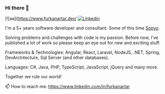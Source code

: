 ### Hi there 👋
[![aa](https://www.furkanartar.dev/
[![Linkedin](https://img.shields.io/badge/-LinkedIn-blue?style=flat&logo=Linkedin&logoColor=white)](https://www.linkedin.com/in/furkanartar/)

I'm a 5+ years software developer and consultant. Some of this time [Sopyo](https://www.sopyo.com/).

Solving problems and challenges with code is my passion. Before now, I've published a lot of work so please keep an eye out for new and exciting stuff.

Frameworks & Technologies: Angular, React, Laravel, NodeJS, .NET, Spring, DevArchitecture, Sql Server (and other databases).

Languages: C#, Java, PHP, TypeScript, JavaScript, jQuery and many more.
 
Together we rule our world!

📫 How to reach me: https://www.linkedin.com/in/furkanartar
